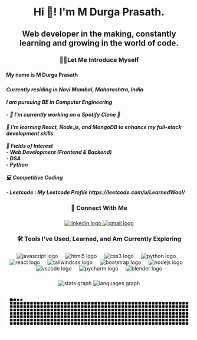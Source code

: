 <h1 align="center">Hi 👋! I'm M Durga Prasath.</h1>

###

<h2 align="center">Web developer in the making, constantly learning and growing in the world of code.</h2>

###

<h3 align="center">👩‍💻Let Me Introduce Myself</h3>

###

<h4 align="left">My name is M Durga Prasath </h4>

###

<h5 align="left">Currently residing in Navi Mumbai, Maharashtra, India <br><br> I am pursuing BE in Computer Engineering<br><br>- 🔭 I’m currently working on a Spotify Clone 🎵<br><br>🌱 I’m learning React, Node.js, and MongoDB to enhance my full-stack development skills.<br><br> 🌟 Fields of Interest<br>- Web Development (Frontend & Backend)<br>- DSA <br>- Python<br><br>💻 Competitive Coding<br><br>- Leetcode : My Leetcode Profile https://leetcode.com/u/LearnedWool/</h5>

###

<h3 align="center">🔗 Connect With Me</h3>

###

<div align="center">
  <a href="https://www.linkedin.com/in/m-durga-prasath-%E2%80%8E-b9827b2a3/" target="_blank">
    <img src="https://raw.githubusercontent.com/maurodesouza/profile-readme-generator/master/src/assets/icons/social/linkedin/default.svg" width="52" height="40" alt="linkedin logo"  />
  </a>
  <a href="mailto:mdurgap2005@gmail.com" target="_blank">
    <img src="https://raw.githubusercontent.com/maurodesouza/profile-readme-generator/master/src/assets/icons/social/gmail/default.svg" width="52" height="40" alt="gmail logo"  />
  </a>
</div>

###

<h3 align="center">🛠️ Tools I've Used, Learned, and Am Currently Exploring</h3>

###

<div align="center">
  <img src="https://cdn.jsdelivr.net/gh/devicons/devicon/icons/javascript/javascript-original.svg" height="30" alt="javascript logo"  />
  <img width="12" />
  <img src="https://cdn.jsdelivr.net/gh/devicons/devicon/icons/html5/html5-original.svg" height="30" alt="html5 logo"  />
  <img width="12" />
  <img src="https://cdn.jsdelivr.net/gh/devicons/devicon/icons/css3/css3-original.svg" height="30" alt="css3 logo"  />
  <img width="12" />
  <img src="https://cdn.jsdelivr.net/gh/devicons/devicon/icons/python/python-original.svg" height="30" alt="python logo"  />
  <img width="12" />
  <img src="https://cdn.jsdelivr.net/gh/devicons/devicon/icons/react/react-original.svg" height="30" alt="react logo"  />
  <img width="12" />
  <img src="https://cdn.jsdelivr.net/gh/devicons/devicon/icons/tailwindcss/tailwindcss-original-wordmark.svg" height="30" alt="tailwindcss logo"  />
  <img width="12" />
  <img src="https://cdn.jsdelivr.net/gh/devicons/devicon/icons/bootstrap/bootstrap-original.svg" height="30" alt="bootstrap logo"  />
  <img width="12" />
  <img src="https://cdn.jsdelivr.net/gh/devicons/devicon/icons/nodejs/nodejs-original.svg" height="30" alt="nodejs logo"  />
  <img width="12" />
  <img src="https://cdn.jsdelivr.net/gh/devicons/devicon/icons/vscode/vscode-original.svg" height="30" alt="vscode logo"  />
  <img width="12" />
  <img src="https://cdn.jsdelivr.net/gh/devicons/devicon/icons/pycharm/pycharm-original.svg" height="30" alt="pycharm logo"  />
  <img width="12" />
  <img src="https://cdn.jsdelivr.net/gh/devicons/devicon/icons/blender/blender-original.svg" height="30" alt="blender logo"  />
</div>

###

<div align="center">
  <img src="https://github-readme-stats.vercel.app/api?username=M-Durga-Prasath&hide_title=false&hide_rank=false&show_icons=true&include_all_commits=true&count_private=true&disable_animations=true&theme=vision-friendly-dark&locale=en&hide_border=true&order=1" height="150" alt="stats graph"  />
  <img src="https://github-readme-stats.vercel.app/api/top-langs?username=M-Durga-Prasath&locale=en&hide_title=false&layout=compact&card_width=320&langs_count=5&theme=vision-friendly-dark&hide_border=true&order=2" height="150" alt="languages graph"  />
<!--   <img src="https://streak-stats.demolab.com?user=M-Durga-Prasath&locale=en&mode=daily&theme=vision-friendly-dark&hide_border=false&border_radius=1&order=3" height="150" alt="streak graph" 
    /> -->
</div>

###

<img src="https://raw.githubusercontent.com/M-Durga-Prasath/M-Durga-Prasath/output/snake.svg" alt="Snake animation" />

###
